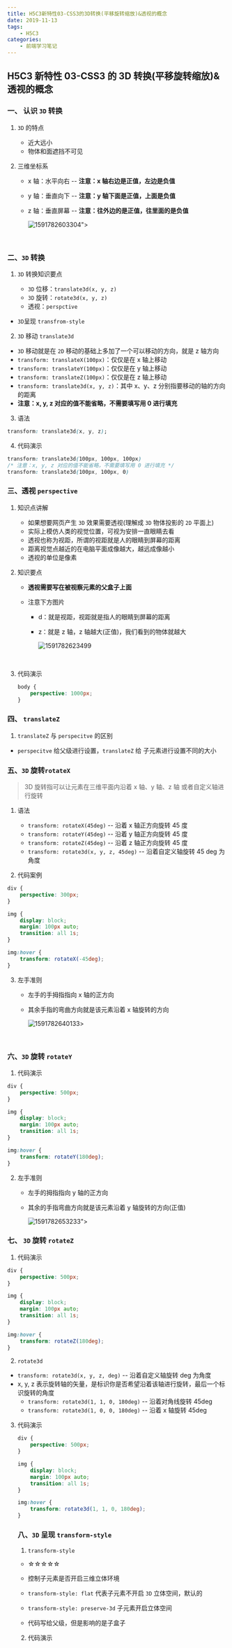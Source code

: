 ```yaml
---
title: H5C3新特性03-CSS3的3D转换(平移旋转缩放)&透视的概念
date: 2019-11-13
tags:
    - H5C3
categories:
    - 前端学习笔记
---
```


## H5C3 新特性 03-CSS3 的 3D 转换(平移旋转缩放)&透视的概念

### 一、 认识 `3D` 转换

1. `3D` 的特点
    - 近大远小
    - 物体和面遮挡不可见
2. 三维坐标系

    - x 轴：水平向右 -- **注意：x 轴右边是正值，左边是负值**

    - y 轴：垂直向下 -- **注意：y 轴下面是正值，上面是负值**

    - z 轴：垂直屏幕 -- **注意：往外边的是正值，往里面的是负值**

        ![1591782603304](https://raw.githubusercontent.com/anchuanyuan/TuChuangForITX/main/image/202006/10/175004-795460.png)">

​

### 二、`3D` 转换

1. `3D` 转换知识要点

    - `3D` 位移：`translate3d(x, y, z)`
    - `3D` 旋转：`rotate3d(x, y, z)`
    - 透视：`perspctive`

-   `3D`呈现 `transfrom-style`

2.  `3D` 移动 `translate3d`

-   `3D` 移动就是在 `2D` 移动的基础上多加了一个可以移动的方向，就是 z 轴方向
-   `transform: translateX(100px)`：仅仅是在 x 轴上移动
-   `transform: translateY(100px)`：仅仅是在 y 轴上移动
-   `transform: translateZ(100px)`：仅仅是在 z 轴上移动
-   `transform: translate3d(x, y, z)`：其中 x、y、z 分别指要移动的轴的方向的距离
-   **注意：x, y, z 对应的值不能省略，不需要填写用 0 进行填充**

3.  语法

```css
transform: translate3d(x, y, z);
```

4.  代码演示

```css
transform: translate3d(100px, 100px, 100px)
/* 注意：x, y, z 对应的值不能省略，不需要填写用 0 进行填充 */
transform: translate3d(100px, 100px, 0)
```

### 三、透视 `perspective`

1. 知识点讲解

    - 如果想要网页产生 `3D` 效果需要透视(理解成 `3D` 物体投影的 `2D` 平面上)
    - 实际上模仿人类的视觉位置，可视为安排一直眼睛去看
    - 透视也称为视距，所谓的视距就是人的眼睛到屏幕的距离
    - 距离视觉点越近的在电脑平面成像越大，越远成像越小
    - 透视的单位是像素

2. 知识要点

    - **透视需要写在被视察元素的父盒子上面**
    - 注意下方图片

        - d：就是视距，视距就是指人的眼睛到屏幕的距离

        - z：就是 z 轴，z 轴越大(正值)，我们看到的物体就越大

            ![1591782623499](https://raw.githubusercontent.com/anchuanyuan/TuChuangForITX/main/image/202006/10/175024-612957.png)

    ​

3. 代码演示

    ```css
    body {
        perspective: 1000px;
    }
    ```

### 四、 `translateZ`

1.  `translateZ` 与 `perspecitve` 的区别

-   `perspecitve` 给父级进行设置，`translateZ` 给 子元素进行设置不同的大小

### 五、`3D` 旋转`rotateX`

> 3D 旋转指可以让元素在三维平面内沿着 x 轴、y 轴、z 轴 或者自定义轴进行旋转

1. 语法

    - `transform: rotateX(45deg)` -- 沿着 x 轴正方向旋转 45 度
    - `transform: rotateY(45deg)` -- 沿着 y 轴正方向旋转 45 度
    - `transform: rotateZ(45deg)` -- 沿着 z 轴正方向旋转 45 度
    - `transform: rotate3d(x, y, z, 45deg)` -- 沿着自定义轴旋转 45 deg 为角度

2. 代码案例

```css
div {
    perspective: 300px;
}

img {
    display: block;
    margin: 100px auto;
    transition: all 1s;
}

img:hover {
    transform: rotateX(-45deg);
}
```

3. 左手准则

    - 左手的手拇指指向 x 轴的正方向

    - 其余手指的弯曲方向就是该元素沿着 x 轴旋转的方向

        ![1591782640133](https://raw.githubusercontent.com/anchuanyuan/TuChuangForITX/main/image/202006/10/175041-655116.png)>

​

### 六、`3D` 旋转 `rotateY`

1.  代码演示

```css
div {
    perspective: 500px;
}

img {
    display: block;
    margin: 100px auto;
    transition: all 1s;
}

img:hover {
    transform: rotateY(180deg);
}
```

2. 左手准则

    - 左手的拇指指向 y 轴的正方向

    - 其余的手指弯曲方向就是该元素沿着 y 轴旋转的方向(正值)

        ![1591782653233](https://raw.githubusercontent.com/anchuanyuan/TuChuangForITX/main/image/202006/10/190226-539927.png)">

### 七、 `3D` 旋转 `rotateZ`

1.  代码演示

```css
div {
    perspective: 500px;
}

img {
    display: block;
    margin: 100px auto;
    transition: all 1s;
}

img:hover {
    transform: rotateZ(180deg);
}
```

2.  `rotate3d`

-   `transform: rotate3d(x, y, z, deg)` -- 沿着自定义轴旋转 deg 为角度
-   x, y, z 表示旋转轴的矢量，是标识你是否希望沿着该轴进行旋转，最后一个标识旋转的角度
    -   `transform: rotate3d(1, 1, 0, 180deg)` -- 沿着对角线旋转 45deg
    -   `transform: rotate3d(1, 0, 0, 180deg)` -- 沿着 x 轴旋转 45deg

3. 代码演示

    ```css
    div {
        perspective: 500px;
    }

    img {
        display: block;
        margin: 100px auto;
        transition: all 1s;
    }

    img:hover {
        transform: rotate3d(1, 1, 0, 180deg);
    }
    ```

    ### 八、`3D` 呈现 `transform-style`

    1. `transform-style`

    - ☆☆☆☆☆

    - 控制子元素是否开启三维立体环境
    - `transform-style: flat` 代表子元素不开启 `3D` 立体空间，默认的
    - `transform-style: preserve-3d` 子元素开启立体空间
    - 代码写给父级，但是影响的是子盒子

    2. 代码演示
